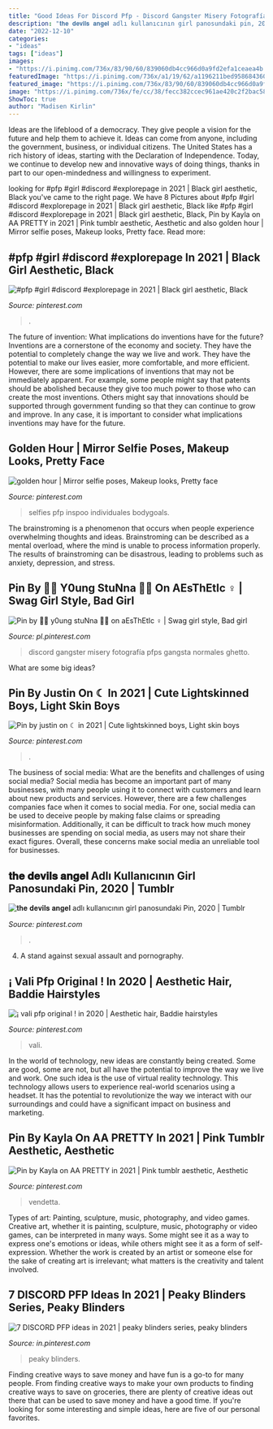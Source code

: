 ```yaml
---
title: "Good Ideas For Discord Pfp - Discord Gangster Misery Fotografía Pfps Gangsta Normales Ghetto"
description: "𝐭𝐡𝐞 𝐝𝐞𝐯𝐢𝐥𝐬 𝐚𝐧𝐠𝐞𝐥 adlı kullanıcının girl panosundaki pin, 2020"
date: "2022-12-10"
categories:
- "ideas"
tags: ["ideas"]
images:
- "https://i.pinimg.com/736x/83/90/60/839060db4cc966d0a9fd2efa1ceaea4b.jpg"
featuredImage: "https://i.pinimg.com/736x/a1/19/62/a1196211bed9586843608ee9f489f975.jpg"
featured_image: "https://i.pinimg.com/736x/83/90/60/839060db4cc966d0a9fd2efa1ceaea4b.jpg"
image: "https://i.pinimg.com/736x/fe/cc/38/fecc382ccec961ae420c2f2bac58e089.jpg"
ShowToc: true
author: "Madisen Kirlin"
---
```



Ideas are the lifeblood of a democracy. They give people a vision for the future and help them to achieve it. Ideas can come from anyone, including the government, business, or individual citizens. The United States has a rich history of ideas, starting with the Declaration of Independence. Today, we continue to develop new and innovative ways of doing things, thanks in part to our open-mindedness and willingness to experiment.

	

		
looking for #pfp #girl #discord #explorepage in 2021 | Black girl aesthetic, Black you've came to the right page. We have 8 Pictures about #pfp #girl #discord #explorepage in 2021 | Black girl aesthetic, Black like #pfp #girl #discord #explorepage in 2021 | Black girl aesthetic, Black, Pin by Kayla on AA PRETTY in 2021 | Pink tumblr aesthetic, Aesthetic and also golden hour | Mirror selfie poses, Makeup looks, Pretty face. Read more:
		
    
## #pfp #girl #discord #explorepage In 2021 | Black Girl Aesthetic, Black

<img loading=lazy src="https://i.pinimg.com/736x/52/27/33/5227333fd11d40abc9a757d6cf1003d1.jpg" onerror="this.onerror=null;this.src='https://tse2.mm.bing.net/th?id=OIP.94CkmE2BGk-5qdtvSYUPNQHaNK&amp;pid=15.1';" alt="#pfp #girl #discord #explorepage in 2021 | Black girl aesthetic, Black">

_Source: pinterest.com_

>. 

	

The future of invention: What implications do inventions have for the future?
Inventions are a cornerstone of the economy and society. They have the potential to completely change the way we live and work. They have the potential to make our lives easier, more comfortable, and more efficient. However, there are some implications of inventions that may not be immediately apparent. For example, some people might say that patents should be abolished because they give too much power to those who can create the most inventions. Others might say that innovations should be supported through government funding so that they can continue to grow and improve. In any case, it is important to consider what implications inventions may have for the future.

    
## Golden Hour | Mirror Selfie Poses, Makeup Looks, Pretty Face

<img loading=lazy src="https://i.pinimg.com/736x/a1/19/62/a1196211bed9586843608ee9f489f975.jpg" onerror="this.onerror=null;this.src='https://tse4.mm.bing.net/th?id=OIP.NcgRKcm19bHQY8h6bMLg-wHaJG&amp;pid=15.1';" alt="golden hour | Mirror selfie poses, Makeup looks, Pretty face">

_Source: pinterest.com_

>selfies pfp inspoo individuales bodygoals. 

	

The brainstroming is a phenomenon that occurs when people experience overwhelming thoughts and ideas. Brainstroming can be described as a mental overload, where the mind is unable to process information properly. The results of brainstroming can be disastrous, leading to problems such as anxiety, depression, and stress.

    
## Pin By 🧚🏾 Y0ung StuNna 🧚🏾 On AEsThEtIc ‍♀️ | Swag Girl Style, Bad Girl

<img loading=lazy src="https://i.pinimg.com/736x/47/fd/d3/47fdd3e74a1b420478c654ff981a9dfa.jpg" onerror="this.onerror=null;this.src='https://tse1.mm.bing.net/th?id=OIP.0M-fBqB8SK4DZt-qmzsvIwHaNK&amp;pid=15.1';" alt="Pin by 🧚🏾 y0ung stuNna 🧚🏾 on aEsThEtIc ‍♀️ | Swag girl style, Bad girl">

_Source: pl.pinterest.com_

>discord gangster misery fotografía pfps gangsta normales ghetto. 

	

What are some big ideas?
 

    
## Pin By Justin On ☾ In 2021 | Cute Lightskinned Boys, Light Skin Boys

<img loading=lazy src="https://i.pinimg.com/736x/0e/0b/8a/0e0b8aa095373f39966e9602172f18eb.jpg" onerror="this.onerror=null;this.src='https://tse3.mm.bing.net/th?id=OIP._t-OJM98oHnGYf1pWLONTAHaJP&amp;pid=15.1';" alt="Pin by justin on ☾ in 2021 | Cute lightskinned boys, Light skin boys">

_Source: pinterest.com_

>. 

	

The business of social media: What are the benefits and challenges of using social media?
Social media has become an important part of many businesses, with many people using it to connect with customers and learn about new products and services. However, there are a few challenges companies face when it comes to social media. For one, social media can be used to deceive people by making false claims or spreading misinformation. Additionally, it can be difficult to track how much money businesses are spending on social media, as users may not share their exact figures. Overall, these concerns make social media an unreliable tool for businesses.

    
## 𝐭𝐡𝐞 𝐝𝐞𝐯𝐢𝐥𝐬 𝐚𝐧𝐠𝐞𝐥 Adlı Kullanıcının Girl Panosundaki Pin, 2020 | Tumblr

<img loading=lazy src="https://i.pinimg.com/736x/cb/29/3f/cb293f96c69ecb2947aa9f742af20ded.jpg" onerror="this.onerror=null;this.src='https://tse4.mm.bing.net/th?id=OIP.zKTWOp1m51Pr-eYYNkamegHaHY&amp;pid=15.1';" alt="𝐭𝐡𝐞 𝐝𝐞𝐯𝐢𝐥𝐬 𝐚𝐧𝐠𝐞𝐥 adlı kullanıcının girl panosundaki Pin, 2020 | Tumblr">

_Source: pinterest.com_

>. 

	

4. A stand against sexual assault and pornography.

    
## ¡ Vali Pfp Original ! In 2020 | Aesthetic Hair, Baddie Hairstyles

<img loading=lazy src="https://i.pinimg.com/736x/83/90/60/839060db4cc966d0a9fd2efa1ceaea4b.jpg" onerror="this.onerror=null;this.src='https://tse2.mm.bing.net/th?id=OIP.K9nF-_pSrirGaFAARURe-gHaHa&amp;pid=15.1';" alt="¡ vali pfp original ! in 2020 | Aesthetic hair, Baddie hairstyles">

_Source: pinterest.com_

>vali. 

	

In the world of technology, new ideas are constantly being created. Some are good, some are not, but all have the potential to improve the way we live and work. One such idea is the use of virtual reality technology. This technology allows users to experience real-world scenarios using a headset. It has the potential to revolutionize the way we interact with our surroundings and could have a significant impact on business and marketing.

    
## Pin By Kayla On AA PRETTY In 2021 | Pink Tumblr Aesthetic, Aesthetic

<img loading=lazy src="https://i.pinimg.com/736x/fe/cc/38/fecc382ccec961ae420c2f2bac58e089.jpg" onerror="this.onerror=null;this.src='https://tse1.mm.bing.net/th?id=OIP.axB5DvL1RNOG-HdWdR8yNQHaHa&amp;pid=15.1';" alt="Pin by Kayla on AA PRETTY in 2021 | Pink tumblr aesthetic, Aesthetic">

_Source: pinterest.com_

>vendetta. 

	

Types of art: Painting, sculpture, music, photography, and video games.
Creative art, whether it is painting, sculpture, music, photography or video games, can be interpreted in many ways. Some might see it as a way to express one's emotions or ideas, while others might see it as a form of self-expression. Whether the work is created by an artist or someone else for the sake of creating art is irrelevant; what matters is the creativity and talent involved.

    
## 7 DISCORD PFP Ideas In 2021 | Peaky Blinders Series, Peaky Blinders

<img loading=lazy src="https://i.pinimg.com/474x/8c/24/ff/8c24ff2833f1bc7029631395e208b92e.jpg" onerror="this.onerror=null;this.src='https://tse1.mm.bing.net/th?id=OIP.YZ3D2l7uJctMw9oadvhTtAAAAA&amp;pid=15.1';" alt="7 DISCORD PFP ideas in 2021 | peaky blinders series, peaky blinders">

_Source: in.pinterest.com_

>peaky blinders. 

	

Finding creative ways to save money and have fun is a go-to for many people. From finding creative ways to make your own products to finding creative ways to save on groceries, there are plenty of creative ideas out there that can be used to save money and have a good time. If you're looking for some interesting and simple ideas, here are five of our personal favorites.

